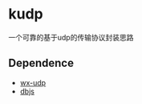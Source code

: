 # kudp
一个可靠的基于udp的传输协议封装思路

## Dependence
- [wx-udp](https://developers.weixin.qq.com/miniprogram/dev/api/network/udp/wx.createUDPSocket.html)
- [dbjs](https://github.com/skybosi/dbjs)